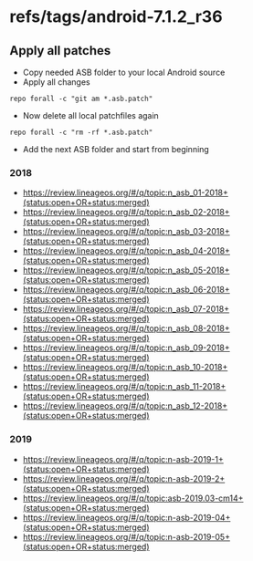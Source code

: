 # refs/tags/android-7.1.2_r36

## Apply all patches

- Copy needed ASB folder to your local Android source
- Apply all changes

```
repo forall -c "git am *.asb.patch"
```

- Now delete all local patchfiles again

```
repo forall -c "rm -rf *.asb.patch"
```

- Add the next ASB folder and start from beginning


### 2018

- https://review.lineageos.org/#/q/topic:n_asb_01-2018+(status:open+OR+status:merged)
- https://review.lineageos.org/#/q/topic:n_asb_02-2018+(status:open+OR+status:merged)
- https://review.lineageos.org/#/q/topic:n_asb_03-2018+(status:open+OR+status:merged)
- https://review.lineageos.org/#/q/topic:n_asb_04-2018+(status:open+OR+status:merged)
- https://review.lineageos.org/#/q/topic:n_asb_05-2018+(status:open+OR+status:merged)
- https://review.lineageos.org/#/q/topic:n_asb_06-2018+(status:open+OR+status:merged)
- https://review.lineageos.org/#/q/topic:n_asb_07-2018+(status:open+OR+status:merged)
- https://review.lineageos.org/#/q/topic:n_asb_08-2018+(status:open+OR+status:merged)
- https://review.lineageos.org/#/q/topic:n_asb_09-2018+(status:open+OR+status:merged)
- https://review.lineageos.org/#/q/topic:n_asb_10-2018+(status:open+OR+status:merged)
- https://review.lineageos.org/#/q/topic:n_asb_11-2018+(status:open+OR+status:merged)
- https://review.lineageos.org/#/q/topic:n_asb_12-2018+(status:open+OR+status:merged)

### 2019

- https://review.lineageos.org/#/q/topic:n-asb-2019-1+(status:open+OR+status:merged)
- https://review.lineageos.org/#/q/topic:n-asb-2019-2+(status:open+OR+status:merged)
- https://review.lineageos.org/#/q/topic:asb-2019.03-cm14+(status:open+OR+status:merged)
- https://review.lineageos.org/#/q/topic:n-asb-2019-04+(status:open+OR+status:merged)
- https://review.lineageos.org/#/q/topic:n-asb-2019-05+(status:open+OR+status:merged)
